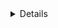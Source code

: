 <details>

# READ ME

## 数当てゲームとじゃんけんゲーム

C言語で、数当てゲームとじゃんけんゲームを作成しました。

## 機能
- 数当てゲーム：1から100までの数字がランダムで生成されます。
- じゃんけんゲーム：CPUと1対1の対戦ができます。

## ご利用方法

### 1. ダウンロード
  - GitHubリポジトリの「<>code」プルダウンから、「Download Zip」をクリック。

### 2. 数当てゲーム(Guess_the_number.c)を実行

  - 下記のコマンドを入力してください。
  - 実行ファイルの作成を行い、プログラムを実行します。
```shell
 gcc Guess_the_number.c
 ./a.out
```

### 3. じゃんけんゲーム(Rock_paper_scissors.c)を実行

  - 下記のコマンドを入力してください。
  - 実行ファイルの作成を行い、プログラムを実行します。
```shell
 gcc Rock_paper_scissors.c
 ./a.out
```

### 4. 動作内容
  1. 数当てゲーム：キーボード操作で数字を入力して下さい。
  2. じゃんけんゲーム：（1:グー, 2:チョキ, 3:パー）から入力して下さい。
</details>